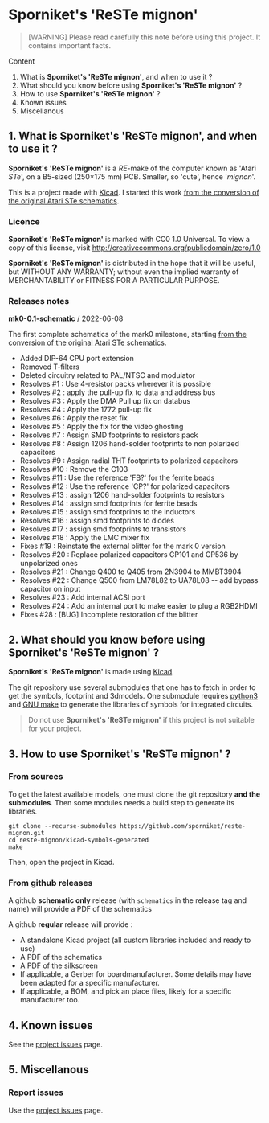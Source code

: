 # Sporniket's 'ReSTe mignon'

> [WARNING] Please read carefully this note before using this project. It contains important facts.

Content

1. What is **Sporniket's 'ReSTe mignon'**, and when to use it ?
2. What should you know before using **Sporniket's 'ReSTe mignon'** ?
3. How to use **Sporniket's 'ReSTe mignon'** ?
4. Known issues
5. Miscellanous

## 1. What is **Sporniket's 'ReSTe mignon'**, and when to use it ?

**Sporniket's 'ReSTe mignon'** is a _RE_-make of the computer known as 'Atari _STe_', on a B5-sized (250×175 mm) PCB. Smaller, so 'cute', hence '_mignon_'.

This is a project made with [Kicad](https://www.kicad.org/). I started this work [from the conversion of the original Atari STe schematics](https://github.com/sporniket/kicad-conversions--atari-ste-motherboard--c300780-001).


### Licence

**Sporniket's 'ReSTe mignon'** is marked with CC0 1.0 Universal. To view a copy of this license, visit http://creativecommons.org/publicdomain/zero/1.0

**Sporniket's 'ReSTe mignon'** is distributed in the hope that it will be useful, but WITHOUT ANY WARRANTY; without even the implied warranty of MERCHANTABILITY or FITNESS FOR A PARTICULAR PURPOSE.

### Releases notes

**mk0-0.1-schematic** / 2022-06-08

The first complete schematics of the mark0 milestone, starting [from the conversion of the original Atari STe schematics](https://github.com/sporniket/kicad-conversions--atari-ste-motherboard--c300780-001).

  * Added DIP-64 CPU port extension
  * Removed T-filters
  * Deleted circuitry related to PAL/NTSC and modulator
  * Resolves #1 : Use 4-resistor packs wherever it is possible
  * Resolves #2 : apply the pull-up fix to data and address bus
  * Resolves #3 : Apply the DMA Pull up fix on databus
  * Resolves #4 : Apply the 1772 pull-up fix
  * Resolves #6 : Apply the reset fix
  * Resolves #5 : Apply the fix for the video ghosting
  * Resolves #7 : Assign SMD footprints to resistors pack
  * Resolves #8 : Assign 1206 hand-solder footprints to non polarized capacitors
  * Resolves #9 : Assign radial THT footprints to polarized capacitors
  * Resolves #10 : Remove the C103
  * Resolves #11 : Use the reference 'FB?' for the ferrite beads
  * Resolves #12 : Use the reference 'CP?' for polarized capacitors
  * Resolves #13 : assign 1206 hand-solder footprints to resistors
  * Resolves #14 : assign smd footprints for ferrite beads
  * Resolves #15 : assign smd footprints to the inductors
  * Resolves #16 : assign smd footprints to diodes
  * Resolves #17 : assign smd footprints to transistors
  * Resolves #18 : Apply the LMC mixer fix
  * Fixes #19 : Reinstate the external blitter for the mark 0 version
  * Resolves #20 : Replace polarized capacitors CP101 and CP536 by unpolarized ones
  * Resolves #21 : Change Q400 to Q405 from 2N3904 to MMBT3904
  * Resolves #22 : Change Q500 from LM78L82 to UA78L08 -- add bypass capacitor on input
  * Resolves #23 : Add internal ACSI port
  * Resolves #24 : Add an internal port to make easier to plug a RGB2HDMI
  * Fixes #28 : [BUG] Incomplete restoration of the blitter

## 2. What should you know before using **Sporniket's 'ReSTe mignon'** ?

**Sporniket's 'ReSTe mignon'** is made using [Kicad](https://www.kicad.org/).

The git repository use several submodules that one has to fetch in order to get the symbols, footprint and 3dmodels. One submodule requires [python3](https://www.python.org) and [GNU make](https://www.gnu.org/software/make/) to generate the libraries of symbols for integrated circuits.

> Do not use **Sporniket's 'ReSTe mignon'** if this project is not suitable for your project.

## 3. How to use **Sporniket's 'ReSTe mignon'** ?

### From sources

To get the latest available models, one must clone the git repository **and the submodules**. Then some modules needs a build step to generate its libraries.

	git clone --recurse-submodules https://github.com/sporniket/reste-mignon.git
	cd reste-mignon/kicad-symbols-generated
	make

Then, open the project in Kicad.

### From github releases

A github **schematic only** release (with `schematics` in the release tag and name) will provide a PDF of the schematics

A github **regular** release will provide :

* A standalone Kicad project (all custom libraries included and ready to use)
* A PDF of the schematics
* A PDF of the silkscreen
* If applicable, a Gerber for boardmanufacturer. Some details may have been adapted for a specific manufacturer.
* If applicable, a BOM, and pick an place files, likely for a specific manufacturer too.

## 4. Known issues
See the [project issues](https://github.com/sporniket/reste-mignon/issues) page.

## 5. Miscellanous

### Report issues
Use the [project issues](https://github.com/sporniket/reste-mignon/issues) page.
